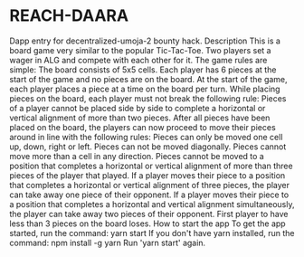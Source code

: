 # REACH-DAARA
Dapp entry for decentralized-umoja-2 bounty hack.  Description This is a board game very similar to the popular Tic-Tac-Toe. Two players set a wager in ALG and compete with each other for it.  The game rules are simple: The board consists of 5x5 cells. Each player has 6 pieces at the start of the game and no pieces are on the board. At the start of the game, each player places a piece at a time on the board per turn. While placing pieces on the board, each player must not break the following rule: Pieces of a player cannot be placed side by side to complete a horizontal or vertical alignment of more than two pieces. After all pieces have been placed on the board, the players can now proceed to move their pieces around in line with the following rules: Pieces can only be moved one cell up, down, right or left. Pieces can not be moved diagonally. Pieces cannot move more than a cell in any direction. Pieces cannot be moved to a position that completes a horizontal or vertical alignment of more than three pieces of the player that played. If a player moves their piece to a position that completes a horizontal or vertical alignment of three pieces, the player can take away one piece of their opponent. If a player moves their piece to a position that completes a horizontal and vertical alignment simultaneously, the player can take away two pieces of their opponent. First player to have less than 3 pieces on the board loses. How to start the app To get the app started, run the command:  yarn start If you don't have yarn installed, run the command: npm install -g yarn Run 'yarn start' again.
